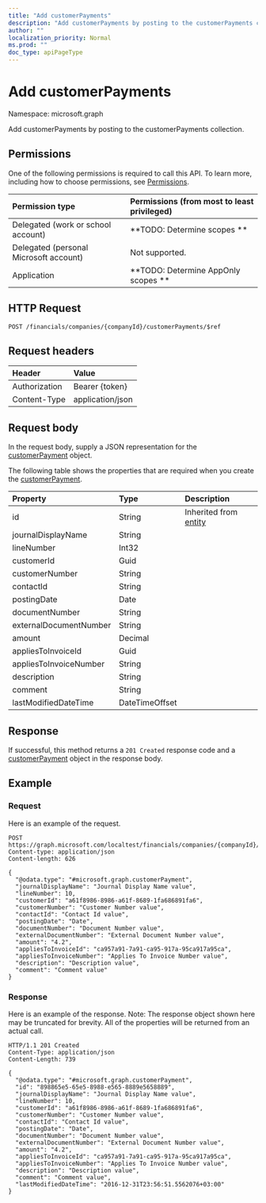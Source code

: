 ```yaml
---
title: "Add customerPayments"
description: "Add customerPayments by posting to the customerPayments collection."
author: ""
localization_priority: Normal
ms.prod: ""
doc_type: apiPageType
---
```


# Add customerPayments

Namespace: microsoft.graph

Add customerPayments by posting to the customerPayments collection.

## Permissions
One of the following permissions is required to call this API. To learn more, including how to choose permissions, see [Permissions](/concepts/permissions-reference.md).

|Permission type|Permissions (from most to least privileged)|
|:---|:---|
|Delegated (work or school account)|**TODO: Determine scopes **|
|Delegated (personal Microsoft account)|Not supported.|
|Application|**TODO: Determine AppOnly scopes **|

## HTTP Request
<!-- {
  "blockType": "ignored"
}
-->
``` http
POST /financials/companies/{companyId}/customerPayments/$ref
```

## Request headers
|Header|Value|
|:---|:---|
|Authorization|Bearer {token}|
|Content-Type|application/json|

## Request body
In the request body, supply a JSON representation for the [customerPayment](../resources/customerpayment.md) object.

The following table shows the properties that are required when you create the [customerPayment](../resources/customerpayment.md).

|Property|Type|Description|
|:---|:---|:---|
|id|String| Inherited from [entity](../resources/entity.md)|
|journalDisplayName|String||
|lineNumber|Int32||
|customerId|Guid||
|customerNumber|String||
|contactId|String||
|postingDate|Date||
|documentNumber|String||
|externalDocumentNumber|String||
|amount|Decimal||
|appliesToInvoiceId|Guid||
|appliesToInvoiceNumber|String||
|description|String||
|comment|String||
|lastModifiedDateTime|DateTimeOffset||



## Response
If successful, this method returns a `201 Created` response code and a [customerPayment](../resources/customerpayment.md) object in the response body.

## Example

### Request
Here is an example of the request.
<!-- {
  "blockType": "request",
  "name": "create_customerpayment_from_"
}
-->
``` http
POST https://graph.microsoft.com/localtest/financials/companies/{companyId}/customerPayments
Content-type: application/json
Content-length: 626

{
  "@odata.type": "#microsoft.graph.customerPayment",
  "journalDisplayName": "Journal Display Name value",
  "lineNumber": 10,
  "customerId": "a61f8986-8986-a61f-8689-1fa686891fa6",
  "customerNumber": "Customer Number value",
  "contactId": "Contact Id value",
  "postingDate": "Date",
  "documentNumber": "Document Number value",
  "externalDocumentNumber": "External Document Number value",
  "amount": "4.2",
  "appliesToInvoiceId": "ca957a91-7a91-ca95-917a-95ca917a95ca",
  "appliesToInvoiceNumber": "Applies To Invoice Number value",
  "description": "Description value",
  "comment": "Comment value"
}
```

### Response
Here is an example of the response. Note: The response object shown here may be truncated for brevity. All of the properties will be returned from an actual call.
<!-- {
  "blockType": "response",
  "truncated": true,
  "@odata.type": "microsoft.graph.customerpayment"
}
-->
``` http
HTTP/1.1 201 Created
Content-Type: application/json
Content-Length: 739

{
  "@odata.type": "#microsoft.graph.customerPayment",
  "id": "898865e5-65e5-8988-e565-8889e5658889",
  "journalDisplayName": "Journal Display Name value",
  "lineNumber": 10,
  "customerId": "a61f8986-8986-a61f-8689-1fa686891fa6",
  "customerNumber": "Customer Number value",
  "contactId": "Contact Id value",
  "postingDate": "Date",
  "documentNumber": "Document Number value",
  "externalDocumentNumber": "External Document Number value",
  "amount": "4.2",
  "appliesToInvoiceId": "ca957a91-7a91-ca95-917a-95ca917a95ca",
  "appliesToInvoiceNumber": "Applies To Invoice Number value",
  "description": "Description value",
  "comment": "Comment value",
  "lastModifiedDateTime": "2016-12-31T23:56:51.5562076+03:00"
}
```

